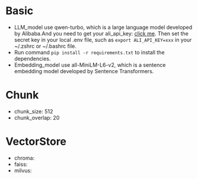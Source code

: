 # Basic
+ LLM_model use qwen-turbo, which is a large language model developed by Alibaba.And you need to get your ali_api_key: <a href="https://help.aliyun.com/zh/model-studio/getting-started/first-api-call-to-qwen?spm=a2c4g.11186623.0.0.731a7468iv7kWt">click me</a>. Then set the secret key in your local .env file, such as `export ALI_API_KEY=xxx` in your ~/.zshrc or ~/.bashrc file.
+ Run command `pip install -r requirements.txt` to install the dependencies.
+ Embedding_model use all-MiniLM-L6-v2, which is a sentence embedding model developed by Sentence Transformers.
# Chunk
+ chunk_size: 512
+ chunk_overlap: 20
# VectorStore
+ chroma: 
+ faiss: 
+ milvus: